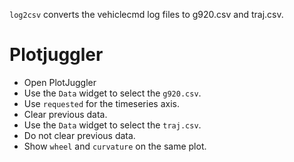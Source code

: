 ```log2csv``` converts the vehiclecmd log files to g920.csv and traj.csv.

# Plotjuggler

* Open PlotJuggler
* Use the ```Data``` widget to select the ```g920.csv```.
* Use ```requested``` for the timeseries axis.
* Clear previous data.
* Use the ```Data``` widget to select the ```traj.csv```.
* Do not clear previous data.
* Show ```wheel``` and ```curvature``` on the same plot.